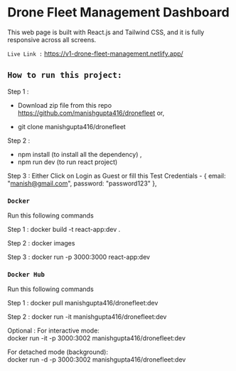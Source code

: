 # Drone Fleet Management Dashboard

This web page is built with React.js and Tailwind CSS, and it is fully responsive across all screens.

`Live Link :`  https://v1-drone-fleet-management.netlify.app/

## `How to run this project: `

Step 1 : 
- Download zip file from this repo https://github.com/manishgupta416/dronefleet  or,

- git clone manishgupta416/dronefleet


Step 2 : 
- npm install (to install all the dependency) ,
- npm run dev (to run react project)

Step 3 : 
Either Click on Login as Guest or fill this 
Test Credentials - 
  {
     email: "manish@gmail.com",  password: "password123" },


### `Docker `
Run this following commands


Step 1 : docker build -t react-app:dev .

Step 2 : docker images 

Step 3 : docker run -p 3000:3000 react-app:dev


### `Docker Hub `
Run this following commands

Step 1 : docker pull manishgupta416/dronefleet:dev

Step 2 : docker run -it manishgupta416/dronefleet:dev

Optional :
For interactive mode:  
docker run -it -p 3000:3002 manishgupta416/dronefleet:dev

For detached mode (background):  
docker run -d -p 3000:3002 manishgupta416/dronefleet:dev
